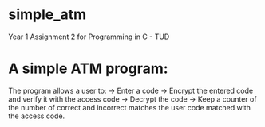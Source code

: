# simple_atm
Year 1 Assignment 2 for Programming in C - TUD

# A simple ATM program:
The program allows a user to:
        -> Enter a code
        -> Encrypt the entered code and verify it with the access code
        -> Decrypt the code
        -> Keep a counter of the number of correct and incorrect matches the user code matched with the access code.